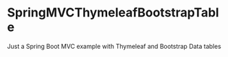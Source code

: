 # SpringMVCThymeleafBootstrapTable
Just a Spring Boot MVC example with Thymeleaf and Bootstrap Data tables
